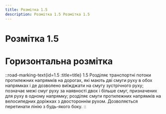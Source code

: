 ```yaml
---
title: Розмітка 1.5
description: Розмітка 1.5 Розмітка 1.5
---
```

# Розмітка 1.5
# Горизонтальна розмітка
::road-marking-text{id=1.5 :title=title}
1.5 Розділяє транспортні потоки протилежних напрямків на дорогах, які мають дві смуги руху в обох напрямках і де дозволено виїжджати на смугу зустрічного руху; позначає межі смуг руху за наявності двох і більше смуг, призначених для руху в одному напрямку; розділяє смуги протилежних напрямків на велосипедних доріжках з двостороннім рухом.
Дозволяється перетинати лінію з будь-якого боку.
::